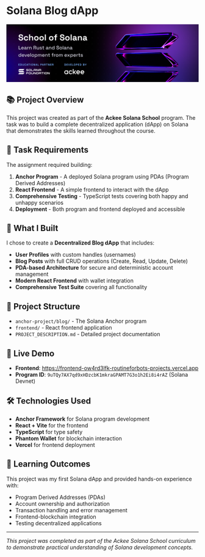 # Solana Blog dApp

![School of Solana](https://github.com/Ackee-Blockchain/school-of-solana/blob/master/.banner/banner.png?raw=true)

## 📚 Project Overview

This project was created as part of the **Ackee Solana School** program. The task was to build a complete decentralized application (dApp) on Solana that demonstrates the skills learned throughout the course.

## 🎯 Task Requirements

The assignment required building:

1. **Anchor Program** - A deployed Solana program using PDAs (Program Derived Addresses)
2. **React Frontend** - A simple frontend to interact with the dApp
3. **Comprehensive Testing** - TypeScript tests covering both happy and unhappy scenarios
4. **Deployment** - Both program and frontend deployed and accessible

## 🚀 What I Built

I chose to create a **Decentralized Blog dApp** that includes:

- **User Profiles** with custom handles (usernames)
- **Blog Posts** with full CRUD operations (Create, Read, Update, Delete)
- **PDA-based Architecture** for secure and deterministic account management
- **Modern React Frontend** with wallet integration
- **Comprehensive Test Suite** covering all functionality

## 📁 Project Structure

- `anchor-project/blog/` - The Solana Anchor program
- `frontend/` - React frontend application
- `PROJECT_DESCRIPTION.md` - Detailed project documentation

## 🔗 Live Demo

- **Frontend**: https://frontend-ow4rd3lfk-routineforbots-projects.vercel.app
- **Program ID**: `9uTQy7AX7qd9xHDzcbK1mkraGPAMT7G3o1h2Ei8i4rAZ` (Solana Devnet)

## 🛠️ Technologies Used

- **Anchor Framework** for Solana program development
- **React + Vite** for the frontend
- **TypeScript** for type safety
- **Phantom Wallet** for blockchain interaction
- **Vercel** for frontend deployment

## 📖 Learning Outcomes

This project was my first Solana dApp and provided hands-on experience with:

- Program Derived Addresses (PDAs)
- Account ownership and authorization
- Transaction handling and error management
- Frontend-blockchain integration
- Testing decentralized applications

---

_This project was completed as part of the Ackee Solana School curriculum to demonstrate practical understanding of Solana development concepts._
